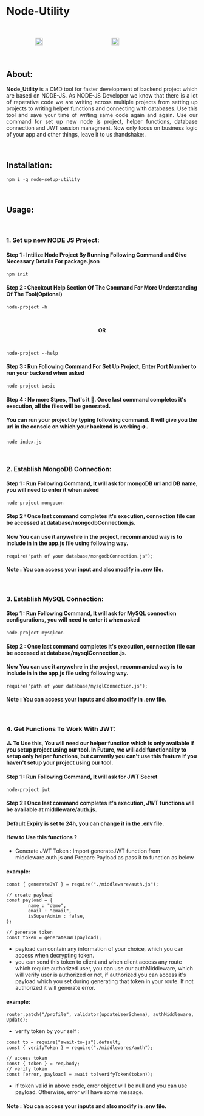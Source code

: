 # Node-Utility

<br>
<br>
<div style="display: flex; flex-direction: row;">
  <img src="https://user-images.githubusercontent.com/61725413/230785991-24035722-69ef-4bc1-b70a-c2846af26687.png" width=20% hspace=15%/>
  <img src="https://user-images.githubusercontent.com/61725413/230786325-30bcfe83-9ac0-4756-a92d-76de8d8fbc31.png" width=20% hspace=5%/>
</div>
<br>
<br>

## About:

<p align="justify"><b>Node_Utility</b> is a CMD tool for faster development of backend project which are based on NODE-JS. As NODE-JS Developer we know that there is a lot
of repetative code we are writing across multiple projects from setting up projects to writing helper functions and connecting with databases. Use this tool and save your time
of writing same code again and again. Use our command for set up new node js project, helper functions, database connection and JWT session managment. Now only focus on business logic 
of your app and other things, leave it to us :handshake:.</p>

<br>

## Installation:

```
npm i -g node-setup-utility
```

<br>

## Usage:

<br>

### 1. Set up new NODE JS Project:

#### Step 1 : Intilize Node Project By Running Following Command and Give Necessary Details For package.json
```
npm init
```

#### Step 2 : Checkout Help Section Of The Command For More Understanding Of The Tool(Optional)
```
node-project -h
```
<br>
<p align="center"><b>OR</b></p>
<br>

```
node-project --help
```

#### Step 3 : Run Following Command For Set Up Project, Enter Port Number to run your backend when asked
```
node-project basic
```

#### Step 4 : No more Stpes, That's it :star_struck:. Once last command completes it's execution, all the files will be generated.
#### You can run your project by typing following command. It will give you the url in the console on which your backend is working :airplane:.
```
node index.js
```

<br>

### 2. Establish MongoDB Connection:

#### Step 1 : Run Following Command, It will ask for mongoDB url and DB name, you will need to enter it when asked
```
node-project mongocon
```

#### Step 2 : Once last command completes it's execution, connection file can be accessed at database/mongodbConnection.js.
#### Now You can use it anywehre in the project, recommanded way is to include in in the app.js file using following way.
```
require("path of your database/mongodbConnection.js");
```

#### Note : You can access your input and also modify in .env file.

<br>

### 3. Establish MySQL Connection:

#### Step 1 : Run Following Command, It will ask for MySQL connection configurations, you will need to enter it when asked
```
node-project mysqlcon
```

#### Step 2 : Once last command completes it's execution, connection file can be accessed at database/mysqlConnection.js.
#### Now You can use it anywehre in the project, recommanded way is to include in in the app.js file using following way.
```
require("path of your database/mysqlConnection.js");
```

#### Note : You can access your inputs and also modify in .env file.

<br>

### 4. Get Functions To Work With JWT:

#### :warning: To Use this, You will need our helper function which is only available if you setup project using our tool. In Future, we will add functionality to setup only helper functions, but currently you can't use this feature if you haven't setup your project using our tool.

#### Step 1 : Run Following Command, It will ask for JWT Secret
```
node-project jwt
```

#### Step 2 : Once last command completes it's execution, JWT functions will be available at middleware/auth.js.
#### Default Expiry is set to 24h, you can change it in the .env file.

#### How to Use this functions ?

- Generate JWT Token : Import generateJWT function from middleware.auth.js and Prepare Payload as pass it to function as below
#### example:
```
const { generateJWT } = require("./middleware/auth.js");

// create payload
const payload = {
        name : "demo",
        email : "email",
        isSuperAdmin : false,
};

// generate token
const token = generateJWT(payload);
```
- payload can contain any information of your choice, which you can access when decrypting token.
- you can send this token to client and when client access any route which require authorized user, you can use our authMiddleware, which will verify user is authorized or not, if authorized you can access it's payload which you set during generating that token in your route. If not authorized it will generate error.

#### example:
```
router.patch("/profile", validator(updateUserSchema), authMiddleware, Update);
```

- verify token by your self : 
```
const to = require("await-to-js").default;
const { verifyToken } = require("./middlewares/auth");

// access token
const { token } = req.body;
// verify token
const [error, payload] = await to(verifyToken(token));
```

- if token valid in above code, error object will be null and you can use payload. Otherwise, error will have some message.

#### Note : You can access your inputs and also modify in .env file.
